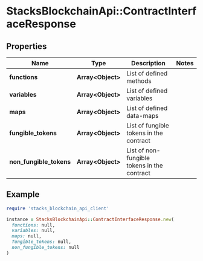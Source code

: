 # StacksBlockchainApi::ContractInterfaceResponse

## Properties

| Name | Type | Description | Notes |
| ---- | ---- | ----------- | ----- |
| **functions** | **Array&lt;Object&gt;** | List of defined methods |  |
| **variables** | **Array&lt;Object&gt;** | List of defined variables |  |
| **maps** | **Array&lt;Object&gt;** | List of defined data-maps |  |
| **fungible_tokens** | **Array&lt;Object&gt;** | List of fungible tokens in the contract |  |
| **non_fungible_tokens** | **Array&lt;Object&gt;** | List of non-fungible tokens in the contract |  |

## Example

```ruby
require 'stacks_blockchain_api_client'

instance = StacksBlockchainApi::ContractInterfaceResponse.new(
  functions: null,
  variables: null,
  maps: null,
  fungible_tokens: null,
  non_fungible_tokens: null
)
```

